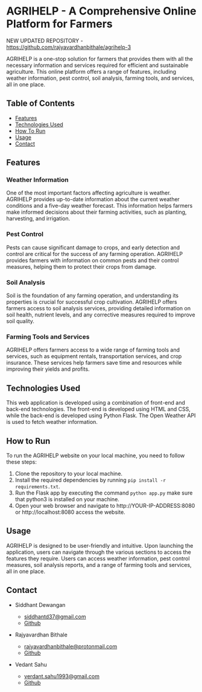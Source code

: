 # AGRIHELP - A Comprehensive Online Platform for Farmers

NEW UPDATED REPOSITORY - https://github.com/rajyavardhanbithale/agrihelp-3

AGRIHELP is a one-stop solution for farmers that provides them with all the necessary information and services required for efficient and sustainable agriculture. This online platform offers a range of features, including weather information, pest control, soil analysis, farming tools, and services, all in one place.

## Table of Contents
- [Features](#features) 
- [Technologies Used](#technologies-used)
- [How To Run](#how-to-run)
- [Usage](#usage)
- [Contact](#contact)


## Features
### Weather Information
One of the most important factors affecting agriculture is weather. AGRIHELP provides up-to-date information about the current weather conditions and a five-day weather forecast. This information helps farmers make informed decisions about their farming activities, such as planting, harvesting, and irrigation.

### Pest Control
Pests can cause significant damage to crops, and early detection and control are critical for the success of any farming operation. AGRIHELP provides farmers with information on common pests and their control measures, helping them to protect their crops from damage.

### Soil Analysis
Soil is the foundation of any farming operation, and understanding its properties is crucial for successful crop cultivation. AGRIHELP offers farmers access to soil analysis services, providing detailed information on soil health, nutrient levels, and any corrective measures required to improve soil quality.

### Farming Tools and Services
AGRIHELP offers farmers access to a wide range of farming tools and services, such as equipment rentals, transportation services, and crop insurance. These services help farmers save time and resources while improving their yields and profits.

## Technologies Used
This web application is developed using a combination of front-end and back-end technologies. The front-end is developed using HTML and CSS, while the back-end is developed using Python Flask. The Open Weather API is used to fetch weather information.

## How to Run
To run the AGRIHELP website on your local machine, you need to follow these steps:

1. Clone the repository to your local machine.
2. Install the required dependencies by running `pip install -r requirements.txt`.
3. Run the Flask app by executing the command `python app.py` make sure that python3 is installed on your machine.
4. Open your web browser and navigate to http://YOUR-IP-ADDRESS:8080 or http://localhost:8080 access the website.

## Usage
AGRIHELP is designed to be user-friendly and intuitive. Upon launching the application, users can navigate through the various sections to access the features they require. Users can access weather information, pest control measures, soil analysis reports, and a range of farming tools and services, all in one place.

## Contact 
- Siddhant Dewangan
    * siddhantd37@gmail.com 
    * [Github](https://github.com/sidd-beast25)

- Rajyavardhan Bithale
    * rajyavardhanbithale@protonmail.com 
    * [Github](https://github.com/rajyavardhanbithale)

- Vedant Sahu
    * verdant.sahu1993@gmail.com 
    * [Github](https://github.com/vedantxtrem)

